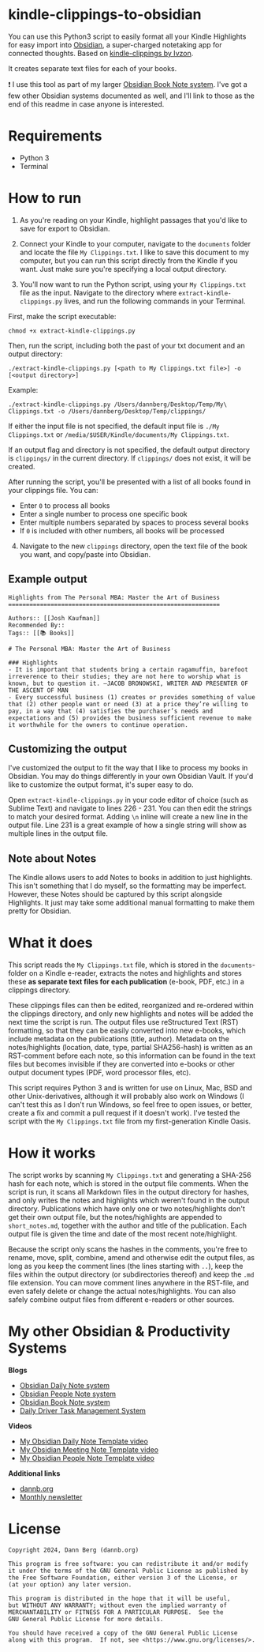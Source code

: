 # kindle-clippings-to-obsidian

You can use this Python3 script to easily format all your Kindle Highlights for easy import into [Obsidian](https://obsidian.md/), a super-charged notetaking app for connected thoughts. Based on [kindle-clippings by Ivzon](https://github.com/lvzon/kindle-clippings).

It creates separate text files for each of your books.

❗ I use this tool as part of my larger [Obsidian Book Note system](https://dannb.org/blog/2022/recalling-books-youve-read-made-easy/). I've got a few other Obsidian systems documented as well, and I'll link to those as the end of this readme in case anyone is interested.

# Requirements
- Python 3
- Terminal

# How to run

1. As you're reading on your Kindle, highlight passages that you'd like to save for export to Obsidian.

2. Connect your Kindle to your computer, navigate to the `documents` folder and locate the file `My Clippings.txt`. I like to save this document to my computer, but you can run this script directly from the Kindle if you want. Just make sure you're specifying a local output directory.

3. You'll now want to run the Python script, using your `My Clippings.txt` file as the input. Navigate to the directory where `extract-kindle-clippings.py` lives, and run the following commands in your Terminal.

First, make the script executable:

`chmod +x extract-kindle-clippings.py`

Then, run the script, including both the past of your txt document and an output directory:

`./extract-kindle-clippings.py [<path to My Clippings.txt file>] -o [<output directory>]`

Example:

`./extract-kindle-clippings.py /Users/dannberg/Desktop/Temp/My\ Clippings.txt -o /Users/dannberg/Desktop/Temp/clippings/`

If either the input file is not specified, the default input file is `./My Clippings.txt` or `/media/$USER/Kindle/documents/My Clippings.txt`.

If an output flag and directory is not specified, the default output directory is `clippings/` in the current directory. If `clippings/` does not exist, it will be created.

After running the script, you'll be presented with a list of all books found in your clippings file. You can:
- Enter `0` to process all books
- Enter a single number to process one specific book
- Enter multiple numbers separated by spaces to process several books
- If `0` is included with other numbers, all books will be processed

4. Navigate to the new `clippings` directory, open the text file of the book you want, and copy/paste into Obsidian.

## Example output

```
Highlights from The Personal MBA: Master the Art of Business
============================================================

Authors:: [[Josh Kaufman]]
Recommended By::
Tags:: [[📚 Books]]

# The Personal MBA: Master the Art of Business

### Highlights
- It is important that students bring a certain ragamuffin, barefoot irreverence to their studies; they are not here to worship what is known, but to question it. —JACOB BRONOWSKI, WRITER AND PRESENTER OF THE ASCENT OF MAN
- Every successful business (1) creates or provides something of value that (2) other people want or need (3) at a price they’re willing to pay, in a way that (4) satisfies the purchaser’s needs and expectations and (5) provides the business sufficient revenue to make it worthwhile for the owners to continue operation.
```

## Customizing the output

I've customized the output to fit the way that I like to process my books in Obsidian. You may do things differently in your own Obsidian Vault. If you'd like to customize the output format, it's super easy to do.

Open `extract-kindle-clippings.py` in your code editor of choice (such as Sublime Text) and navigate to lines 226 - 231. You can then edit the strings to match your desired format. Adding `\n` inline will create a new line in the output file. Line 231 is a great example of how a single string will show as multiple lines in the output file.

## Note about Notes

The Kindle allows users to add Notes to books in addition to just highlights. This isn't something that I do myself, so the formatting may be imperfect. However, these Notes should be captured by this script alongside Highlights. It just may take some additional manual formatting to make them pretty for Obsidian.

# What it does

This script reads the `My Clippings.txt` file, which is stored in the `documents`-folder on a Kindle e-reader, extracts the notes and highlights and stores these **as separate text files for each publication** (e-book, PDF, etc.) in a clippings directory.

These clippings files can then be edited, reorganized and re-ordered within the clippings directory, and only new highlights and notes will be added the next time the script is run. The output files use reStructured Text (RST) formatting, so that they can be easily converted into new e-books, which include metadata on the publications (title, author). Metadata on the notes/highlights (location, date, type, partial SHA256-hash) is written as an RST-comment before each note, so this information can be found in the text files but becomes invisible if they are converted into e-books or other output document types (PDF, word processor files, etc).

This script requires Python 3 and is written for use on Linux, Mac, BSD and other Unix-derivatives, although it will probably also work on Windows (I can't test this as I don't run Windows, so feel free to open issues, or better, create a fix and commit a pull request if it doesn't work). I've tested the script with the `My Clippings.txt` file from my first-generation Kindle Oasis.

# How it works

The script works by scanning `My Clippings.txt` and generating a SHA-256 hash for each note, which is stored in the output file comments. When the script is run, it scans all Markdown files in the output directory for hashes, and only writes the notes and highlights which weren't found in the output directory. Publications which have only one or two notes/highlights don't get their own output file, but the notes/highlights are appended to `short_notes.md`, together with the author and title of the publication. Each output file is given the time and date of the most recent note/highlight.

Because the script only scans the hashes in the comments, you're free to rename, move, split, combine, amend and otherwise edit the output files, as long as you keep the comment lines (the lines starting with `..`), keep the files within the output directory (or subdirectories thereof) and keep the `.md` file extension. You can move comment lines anywhere in the RST-file, and even safely delete or change the actual notes/highlights. You can also safely combine output files from different e-readers or other sources.

# My other Obsidian & Productivity Systems

**Blogs**
- [Obsidian Daily Note system](https://dannb.org/blog/2022/obsidian-daily-note-template/)
- [Obsidian People Note system](https://dannb.org/blog/2022/obsidian-people-note-template/)
- [Obsidian Book Note system](https://dannb.org/blog/2022/recalling-books-youve-read-made-easy/)
- [Daily Driver Task Management System](https://dannb.org/blog/2020/daily-driver-task-management-system/)

**Videos**
- [My Obsidian Daily Note Template video](https://youtu.be/v84uSIqqVPQ)
- [My Obsidian Meeting Note Template video](https://youtu.be/Ud16HOQoS5Q)
- [My Obsidian People Note Template video](https://youtu.be/N8K41HDRI3o)

**Additional links**
- [dannb.org](https://dannb.org)
- [Monthly newsletter](https://dannb.org/newsletter)

# License

    Copyright 2024, Dann Berg (dannb.org)

    This program is free software: you can redistribute it and/or modify
    it under the terms of the GNU General Public License as published by
    the Free Software Foundation, either version 3 of the License, or
    (at your option) any later version.

    This program is distributed in the hope that it will be useful,
    but WITHOUT ANY WARRANTY; without even the implied warranty of
    MERCHANTABILITY or FITNESS FOR A PARTICULAR PURPOSE.  See the
    GNU General Public License for more details.

    You should have received a copy of the GNU General Public License
    along with this program.  If not, see <https://www.gnu.org/licenses/>.

